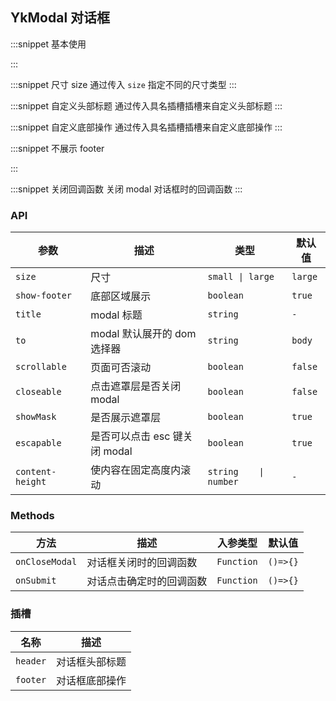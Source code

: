 ## YkModal 对话框

:::snippet
基本使用

<ModalBase/>
:::

:::snippet
尺寸 size
通过传入 `size` 指定不同的尺寸类型
<ModalSmall/>
:::

:::snippet
自定义头部标题
通过传入具名插槽插槽来自定义头部标题
<ModalHeader/>
:::

:::snippet
自定义底部操作
通过传入具名插槽插槽来自定义底部操作
<ModalFooter/>
:::

:::snippet
不展示 footer

<ModalFooterShow/>
:::

:::snippet
关闭回调函数
关闭 modal 对话框时的回调函数
<ModalClose/>
:::

### API

| 参数             | 描述                          | 类型                  | 默认值  |
| ---------------- | ----------------------------- | --------------------- | ------- |
| `size`           | 尺寸                          | `small \| large`      | `large` |
| `show-footer`    | 底部区域展示                  | `boolean`             | `true`  |
| `title`          | modal 标题                    | `string`              | `-`     |
| `to`             | modal 默认展开的 dom 选择器   | `string`              | `body`  |
| `scrollable`     | 页面可否滚动                  | `boolean`             | `false` |
| `closeable`      | 点击遮罩层是否关闭 modal      | `boolean`             | `false` |
| `showMask`       | 是否展示遮罩层                | `boolean`             | `true`  |
| `escapable`      | 是否可以点击 esc 键关闭 modal | `boolean`             | `true`  |
| `content-height` | 使内容在固定高度内滚动        | `string    \| number` | `-`     |

### Methods

| 方法           | 描述                     | 入参类型   | 默认值   |
| -------------- | ------------------------ | ---------- | -------- |
| `onCloseModal` | 对话框关闭时的回调函数   | `Function` | `()=>{}` |
| `onSubmit`     | 对话点击确定时的回调函数 | `Function` | `()=>{}` |

### 插槽

| 名称     | 描述           |
| -------- | -------------- |
| `header` | 对话框头部标题 |
| `footer` | 对话框底部操作 |
